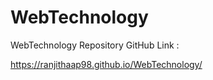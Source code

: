 # WebTechnology

WebTechnology Repository GitHub Link :

https://ranjithaap98.github.io/WebTechnology/
